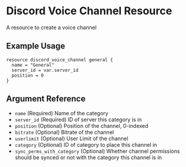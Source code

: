 # Discord Voice Channel Resource

A resource to create a voice channel

## Example Usage

```hcl-terraform
resource discord_voice_channel general {
  name = "General"
  server_id = var.server_id
  position = 0
}
```

## Argument Reference

* `name` (Required) Name of the category
* `server_id` (Required) ID of server this category is in
* `position` (Optional) Position of the channel, 0-indexed
* `bitrate` (Optional) Bitrate of the channel
* `userlimit` (Optional) User Limit of the channel
* `category` (Optional) ID of category to place this channel in
* `sync_perms_with_category` (Optional) Whether channel permissions should be synced or not with the category this channel is in